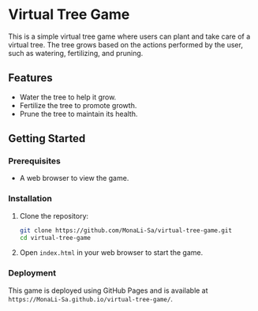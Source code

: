 # Virtual Tree Game

This is a simple virtual tree game where users can plant and take care of a virtual tree. The tree grows based on the actions performed by the user, such as watering, fertilizing, and pruning.

## Features

- Water the tree to help it grow.
- Fertilize the tree to promote growth.
- Prune the tree to maintain its health.

## Getting Started

### Prerequisites

- A web browser to view the game.

### Installation

1. Clone the repository:
   ```bash
   git clone https://github.com/MonaLi-Sa/virtual-tree-game.git
   cd virtual-tree-game

2. Open `index.html` in your web browser to start the game.

### Deployment

This game is deployed using GitHub Pages and is available at `https://MonaLi-Sa.github.io/virtual-tree-game/`.
